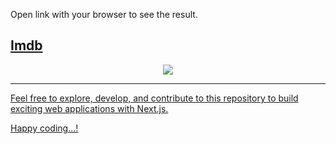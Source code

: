 Open link with your browser to see the result.


## [Imdb](https://imdb-next-js.vercel.app/) 

<div align="center">
<a href="https://imdb-next-js.vercel.app/">
<img  src="https://i.ibb.co/kJfqMKV/imdb-next-js-vercel-app-2024-01-12-08-44-51.png"/>
</div>


---






Feel free to explore, develop, and contribute to this repository to build exciting web applications with Next.js.

Happy coding...!